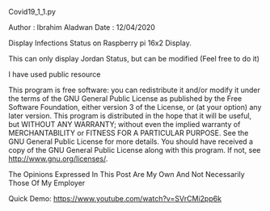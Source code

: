 Covid19_1_1.py

Author : Ibrahim Aladwan
Date   : 12/04/2020

Display Infections Status on Raspberry pi 16x2 Display.

This can only display Jordan Status, but can be modified (Feel free to do it)

I have used public resource 

This program is free software: you can redistribute it and/or modify
it under the terms of the GNU General Public License as published by
the Free Software Foundation, either version 3 of the License, or
(at your option) any later version.
This program is distributed in the hope that it will be useful,
but WITHOUT ANY WARRANTY; without even the implied warranty of
MERCHANTABILITY or FITNESS FOR A PARTICULAR PURPOSE.  See the
GNU General Public License for more details.
You should have received a copy of the GNU General Public License
along with this program.  If not, see <http://www.gnu.org/licenses/>.

The Opinions Expressed In This Post Are My Own And Not Necessarily Those Of My Employer

Quick Demo:
https://www.youtube.com/watch?v=SVrCMi2pp6k


